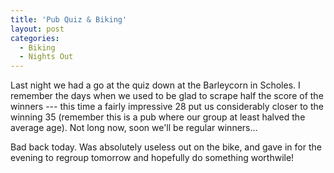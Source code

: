 ```yaml
---
title: 'Pub Quiz & Biking'
layout: post
categories:
  - Biking
  - Nights Out
---
```

Last night we had a go at the quiz down at the Barleycorn in Scholes. I remember the days when we used to be glad to scrape half the score of the winners --- this time a fairly impressive 28 put us considerably closer to the winning 35 (remember this is a pub where our group at least halved the average age). Not long now, soon we'll be regular winners...

Bad back today. Was absolutely useless out on the bike, and gave in for the evening to regroup tomorrow and hopefully do something worthwile!